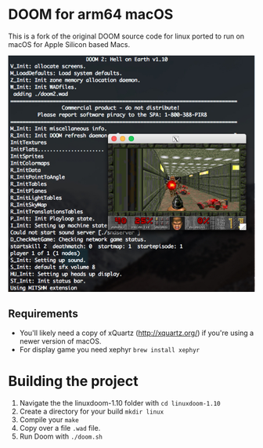 # DOOM for arm64 macOS

This is a fork of the original DOOM source code for linux ported to run on macOS for Apple Silicon based Macs.

![Alt text](/ScreenShot.jpg?raw=true "DOOM Running on macOS High Sierra!")

## Requirements

* You'll likely need a copy of xQuartz (http://xquartz.org/) if you're using a newer version of macOS.
* For display game you need xephyr `brew install xephyr`

# Building the project

1. Navigate the the linuxdoom-1.10 folder with `cd linuxdoom-1.10`
2. Create a directory for your build `mkdir linux`
3. Compile your `make`
4. Copy over a file `.wad` file.
5. Run Doom with `./doom.sh`

